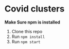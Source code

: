 # Covid clusters

**Make Sure npm is installed**

1. Clone this repo
2. Run `npm install`
3. Run `npm start`

